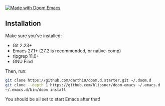 [![Made with Doom Emacs](https://img.shields.io/badge/Made_with-Doom_Emacs-blueviolet.svg)](https://github.com/hlissner/doom-emacs)

## Installation

Make sure you've installed:
- Git 2.23+
- Emacs 27.1+ (27.2 is recommended, or native-comp)
- ripgrep 11.0+
- GNU Find

Then, run: 
``` sh
git clone https://github.com/darth10/doom.d.starter.git ~/.doom.d
git clone --depth 1 https://github.com/hlissner/doom-emacs ~/.emacs.d
~/.emacs.d/bin/doom install
```

You should be all set to start Emacs after that!
